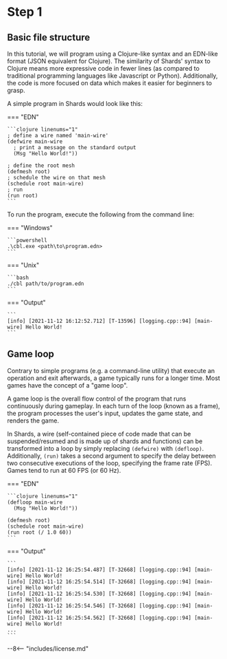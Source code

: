 # Step 1

## Basic file structure

In this tutorial, we will program using a Clojure-like syntax and an EDN-like format (JSON equivalent for Clojure). The similarity of Shards' syntax to Clojure means more expressive code in fewer lines (as compared to traditional programming languages like Javascript or Python). Additionally, the code is more focused on data which makes it easier for beginners to grasp.

A simple program in Shards would look like this:

=== "EDN"

    ```clojure linenums="1"
    ; define a wire named 'main-wire'
    (defwire main-wire
      ; print a message on the standard output
      (Msg "Hello World!"))

    ; define the root mesh
    (defmesh root)
    ; schedule the wire on that mesh
    (schedule root main-wire)
    ; run
    (run root)
    ```

To run the program, execute the following from the command line:

=== "Windows"

    ```powershell
    .\cbl.exe <path\to\program.edn>
    ```

=== "Unix"

    ```bash
    ./cbl path/to/program.edn
    ```

=== "Output"

    ```
    [info] [2021-11-12 16:12:52.712] [T-13596] [logging.cpp::94] [main-wire] Hello World!
    ```

## Game loop

Contrary to simple programs (e.g. a command-line utility) that execute an operation and exit afterwards, a game typically runs for a longer time.
Most games have the concept of a "game loop".

A game loop is the overall flow control of the program that runs continuously during gameplay. In each turn of the loop (known as a frame), the program processes the user's input, updates the game state, and renders the game.

In Shards, a wire (self-contained piece of code made that can be suspended/resumed and is made up of shards and functions) can be transformed into a loop by simply replacing `(defwire)` with `(defloop)`. Additionally, `(run)` takes a second argument to specify the delay between two consecutive executions of the loop, specifying the frame rate (FPS). Games tend to run at 60 FPS (or 60 Hz).

=== "EDN"

    ```clojure linenums="1"
    (defloop main-wire
      (Msg "Hello World!"))

    (defmesh root)
    (schedule root main-wire)
    (run root (/ 1.0 60))
    ```

=== "Output"

    ```
    [info] [2021-11-12 16:25:54.487] [T-32668] [logging.cpp::94] [main-wire] Hello World!
    [info] [2021-11-12 16:25:54.514] [T-32668] [logging.cpp::94] [main-wire] Hello World!
    [info] [2021-11-12 16:25:54.530] [T-32668] [logging.cpp::94] [main-wire] Hello World!
    [info] [2021-11-12 16:25:54.546] [T-32668] [logging.cpp::94] [main-wire] Hello World!
    [info] [2021-11-12 16:25:54.562] [T-32668] [logging.cpp::94] [main-wire] Hello World!
    ...
    ```

--8<-- "includes/license.md"
